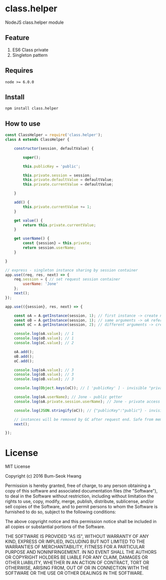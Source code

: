 # class.helper
NodeJS class.helper module

## Feature
1. ES6 Class private 
1. Singleton pattern

## Requires
```
node >= 6.0.0
```

## Install
```
npm install class.helper
```

## How to use
``` Javascript
const ClassHelper = require('class.helper');
class A extends ClassHelper {

    constructor(session, defaultValue) {

        super();

        this.publicKey = 'public';

        this.private.session = session;
        this.private.defaultValue = defaultValue;
        this.private.currentValue = defaultValue;

    }

    add() {
        this.private.currentValue += 1;
    }

    get value() {
        return this.private.currentValue;
    }

    get userName() {
        const {session} = this.private;
        return session.userName;
    }

}

// express - singleton instance sharing by session container
app.use((req, res, next) => {
    req.session = { // set request session container
        userName: 'Jone'
    }; 
    next();
});

app.use(({session}, res, next) => {

    const oA = A.getInstance(session, 1); // first instance -> create new instance A
    const oB = A.getInstance(session, 1); // same arguments -> oA reference
    const oC = A.getInstance(session, 2); // different arguments -> create new instance A

    console.log(oA.value); // 1
    console.log(oB.value); // 1
    console.log(oC.value); // 2

    oA.add();
    oB.add();
    oC.add();

    console.log(oA.value); // 3
    console.log(oB.value); // 3
    console.log(oB.value); // 3

    console.log(Object.keys(oC)); // [ 'publicKey' ] - invisible "private"

    console.log(oA.userName); // Jone - public getter
    console.log(oA.private.session.userName); // Jone - private access

    console.log(JSON.stringify(oC)); // {"publicKey":"public"} - invisible "private"

    // instances will be removed by GC after request end. Safe from memory leaks.
    next();

});
```

# License
MIT License

Copyright (c) 2016 Bum-Seok Hwang

Permission is hereby granted, free of charge, to any person obtaining a copy
of this software and associated documentation files (the "Software"), to deal
in the Software without restriction, including without limitation the rights
to use, copy, modify, merge, publish, distribute, sublicense, and/or sell
copies of the Software, and to permit persons to whom the Software is
furnished to do so, subject to the following conditions:

The above copyright notice and this permission notice shall be included in all
copies or substantial portions of the Software.

THE SOFTWARE IS PROVIDED "AS IS", WITHOUT WARRANTY OF ANY KIND, EXPRESS OR
IMPLIED, INCLUDING BUT NOT LIMITED TO THE WARRANTIES OF MERCHANTABILITY,
FITNESS FOR A PARTICULAR PURPOSE AND NONINFRINGEMENT. IN NO EVENT SHALL THE
AUTHORS OR COPYRIGHT HOLDERS BE LIABLE FOR ANY CLAIM, DAMAGES OR OTHER
LIABILITY, WHETHER IN AN ACTION OF CONTRACT, TORT OR OTHERWISE, ARISING FROM,
OUT OF OR IN CONNECTION WITH THE SOFTWARE OR THE USE OR OTHER DEALINGS IN THE
SOFTWARE.
